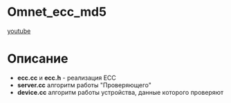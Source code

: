 # Omnet_ecc_md5
[youtube](https://youtu.be/bUVP9eKOvoA "youtube")

# Описание
- **ecc.cc** и **ecc.h** - реализация ECC
- **server.cc** алгоритм работы "Проверяющего"
- **device.cc** алгоритм работы устройства, данные которого проверяют
